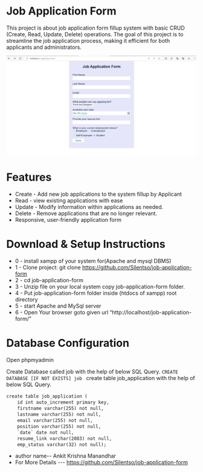 # Job Application Form

This project is about job application form fillup system with basic CRUD (Create, Read, Update, Delete) operations. The goal of this project is to streamline the job application process, making it efficient for both applicants and administrators.

![DEMO](screenshots/job-application-form.png)


# Features
* Create - Add new job applications to the system fillup by Applicant
* Read - view existing applications with ease
* Update - Modify information within applications as needed.
* Delete - Remove applications that are no longer relevant.
* Responsive, user-friendly application form

# Download & Setup Instructions
* 0 - install xampp of your system for(Apache and mysql DBMS)
* 1 - Clone project: git clone https://github.com/Silentso/job-application-form
* 2 - cd job-application-form
* 3 - Unzip file on your local system copy job-application-form folder.
* 4 - Put job-application-form folder inside (htdocs of xampp) root directory
* 5 - start Apache and MySql server
* 6 - Open Your browser goto given url “http://localhost/job-application-form/”

# Database Configuration

Open phpmyadmin

Create Database called job with the help of below SQL Query.
```CREATE DATABASE [IF NOT EXISTS] job ```
create table job_application with the help of below SQL Query.
```
create table job_application (
    id int auto_increment primary key,
    firstname varchar(255) not null,
    lastname varchar(255) not null,
    email varchar(255) not null,
    position varchar(255) not null,
    `date` date not null,
    resume_link varchar(2083) not null,
    emp_status varchar(32) not null);
```
* author name-- Ankit Krishna Manandhar
* For More Details --- https://github.com/Silentso/job-application-form
